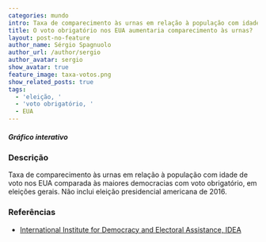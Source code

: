 ```yaml
---
categories: mundo
intro: Taxa de comparecimento às urnas em relação à população com idade de voto nos EUA comparada às maiores democracias com voto obrigatório
title: O voto obrigatório nos EUA aumentaria comparecimento às urnas?
layout: post-no-feature
author_name: Sérgio Spagnuolo
author_url: /author/sergio
author_avatar: sergio
show_avatar: true
feature_image: taxa-votos.png
show_related_posts: true
tags:
  - 'eleição, '
  - 'voto obrigatório, '
  - EUA
---
```


##### Gráfico interativo

### Descrição

Taxa de comparecimento às urnas em relação à população com idade de voto nos EUA comparada às maiores democracias com voto obrigatório, em eleições gerais. Não inclui eleição presidencial americana de 2016.

<div id="scatter"> </div>

<script src="http://d3js.org/d3.v3.min.js"></script>

### Referências

* [International Institute for Democracy and Electoral Assistance, IDEA](http://www.idea.int/data-tools/question-view/524)

<style>
.axis path,
.axis line {
  fill: none;
  stroke: #000;
  shape-rendering: crispEdges;
}

.dot {
  stroke: #;
}

.tooltip {
  position: absolute;
  width: 200px;
  height: 40px;
  pointer-events: none;
}

#scatter{
  max-width: 800px;
  min-widh: 500px;
}
</style>


<script>
var margin = {
    top: 20,
    right: 10,
    bottom: 30,
    left: 0
  },
  width = 600 - margin.left - margin.right,
  height = 400 - margin.top - margin.bottom;

var xValue = function(d) {
    return d.year;
  },
  xScale = d3.scale.linear().range([0, width]),
  xMap = function(d) {
    return xScale(xValue(d));
  },
  xAxis = d3.svg.axis().scale(xScale).orient("bottom").ticks(10,"d");


var yValue = function(d) {
    return d.vapvt;
  },
  yScale = d3.scale.linear().range([height, 0]),
  yMap = function(d) {
    return yScale(yValue(d));
  },
  yAxis = d3.svg.axis().scale(yScale).orient("left");

// cores
var cValue = function(d) {
    return d.country;
  },
  color = d3.scale.category10();

var svg = d3.select("#scatter").append("svg")
  .attr("viewBox", "0 0 600 400")
  .append("g")
  .style("font", "14px Inconsolata")
  .attr("transform", "translate(" + margin.left + "," + margin.top + ")");


// tooltip
var tooltip = d3.select("body").append("div")
  .attr("class", "tooltip")
  .style("opacity", 0);

//  data
d3.csv("https://cdn.rawgit.com/voltdatalab/dados/master/politica/eua-vs-mandatory.csv", function(error, data) {

  // csv para numero
  data.forEach(function(d) {
    d.vap = +d.vap;
    d.vapvt = +d.vapvt;
    d.year = +d.year;
    //console.log(d);
  });

  xScale.domain([d3.min(data, xValue) - 1, d3.max(data, xValue) + 1]);
  yScale.domain([d3.min(data, yValue) - 1, d3.max(data, yValue) + 1]);

  // x-axis
  svg.append("g")
    .attr("class", "x axis")
    .attr("transform", "translate(0," + height + ")")
    .call(xAxis)
    .append("text")
    .attr("class", "label")
    .attr("x", width)
    .attr("y", -6)
    .style("text-anchor", "end")
    .style("font", "1.1em Inconsolata")
    .text("");

  // y-axis
  svg.append("g")
    .attr("class", "y axis")
    .call(yAxis)
    .append("text")
    .attr("class", "label")
    .attr("transform", "rotate(-90)")
    .attr("y", 6)
    .attr("dy", ".71em")
    .style("text-anchor", "end")
    .style("font", "1em Inconsolata")
    .text("Taxa de participação nas urnas em %");

  // dots
  svg.selectAll(".dot")
    .data(data)
    .enter().append("circle")
    .attr("class", "dot")
    .attr("r", 4)
    .style("opacity", .8)
    .attr("cx", xMap)
    .attr("cy", yMap)
    .style("fill", function(d) {
      return color(cValue(d));
    })
    .on("mouseover", function(d) {
      tooltip.transition()
        .duration(50)
        .attr("min-height", "120px")
        .style("opacity", 1)
        .style("background-color", "#cbcbcb")
        .style("font", "12px Inconsolata")
        .style("padding", "10px");

      tooltip.html("Year:<strong> " + d.year + "</strong>" + "<br/>"+ "Voting age pop: "+ d.vap + "</strong> <br/>" +
          "Turnout rate: <strong> " + yValue(d) + " %</strong>")
        .style("left", (d3.event.pageX + 5) + "px")
        .style("top", (d3.event.pageY - 28) + "px")
        .style("bottom", (d3.event.pageY - 28) + "px");
    })
    .on("mouseout", function(d) {
      tooltip.transition()
        .duration(500)
        .style("opacity", 0);
    });

  //  legenda
  var legend = svg.selectAll(".legend")
    .data(color.domain())
    .enter().append("g")
    .attr("class", "legend")
    .style("font", "18px Inconsolata")
    .attr("transform", function(d, i) {
      return "translate(0," + i * 20 + ")";
    });

  // legenda retangular
  legend.append("rect")
    .attr("x", width / 1.24)
    .attr("y", 225)
    .attr("width", 8)
    .attr("height", 18)
    .style("fill", color);

  // texto legenda
  legend.append("text")
    .attr("x", width / 1.2)
    .attr("y", 235)
    .attr("dy", ".35em")
    .style("font", ".8em Inconsolata")
    .style("text-anchor", "right")
    .text(function(d) {
      return d;
    })
});

</script>
